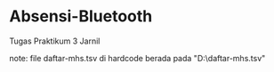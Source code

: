 Absensi-Bluetooth
=================

Tugas Praktikum 3 Jarnil

note: file daftar-mhs.tsv di hardcode berada pada "D:\daftar-mhs.tsv"